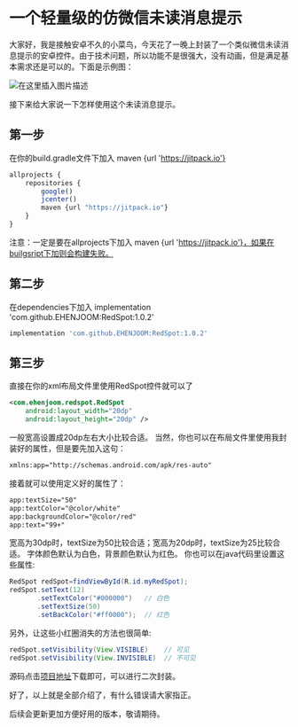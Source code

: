# 一个轻量级的仿微信未读消息提示

大家好，我是接触安卓不久的小菜鸟，今天花了一晚上封装了一个类似微信未读消息提示的安卓控件。由于技术问题，所以功能不是很强大，没有动画，但是满足基本需求还是可以的。下面是示例图：

![在这里插入图片描述](https://img-blog.csdnimg.cn/2019010410510099.png)

接下来给大家说一下怎样使用这个未读消息提示。

## 第一步

在你的build.gradle文件下加入 maven {url 'https://jitpack.io'}

```javascript
allprojects {
	repositories {
		google()
		jcenter()
		maven {url "https://jitpack.io"}
	}
}
```

注意：一定是要在allprojects下加入 maven {url 'https://jitpack.io'}，如果在builgsript下加则会构建失败。

## 第二步

在dependencies下加入 implementation 'com.github.EHENJOOM:RedSpot:1.0.2'

```javascript
implementation 'com.github.EHENJOOM:RedSpot:1.0.2'
```

## 第三步

直接在你的xml布局文件里使用RedSpot控件就可以了

~~~xml
<com.ehenjoom.redspot.RedSpot
    android:layout_width="20dp"
    android:layout_height="20dp" />
~~~

一般宽高设置成20dp左右大小比较合适。
当然，你也可以在布局文件里使用我封装好的属性，但是要先加入这句：

~~~xml
xmlns:app="http://schemas.android.com/apk/res-auto"
~~~

接着就可以使用定义好的属性了：

~~~xml
app:textSize="50"
app:textColor="@color/white"
app:backgroundColor="@color/red"
app:text="99+"
~~~

宽高为30dp时，textSize为50比较合适；宽高为20dp时，textSize为25比较合适。
字体颜色默认为白色，背景颜色默认为红色。
你也可以在java代码里设置这些属性:

~~~java
RedSpot redSpot=findViewById(R.id.myRedSpot);
redSpot.setText(12)
       .setTextColor("#000000")   // 白色
       .setTextSize(50)
       .setBackColor("#ff0000");  // 红色
~~~

另外，让这些小红圈消失的方法也很简单:

~~~java
redSpot.setVisibility(View.VISIBLE)    // 可见
redSpot.setVisibility(View.INVISIBLE)  // 不可见
~~~

源码点击[项目地址](https://github.com/EHENJOOM/RedSpot.git)下载即可，可以进行二次封装。

好了，以上就是全部介绍了，有什么错误请大家指正。

后续会更新更加方便好用的版本，敬请期待。
